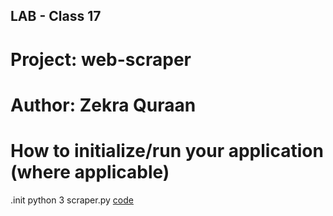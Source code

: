
## LAB - Class 17
# Project: web-scraper


# Author: Zekra Quraan

# How to initialize/run your application (where applicable)
.init 
python 3 scraper.py
[code](./scraper.py)

